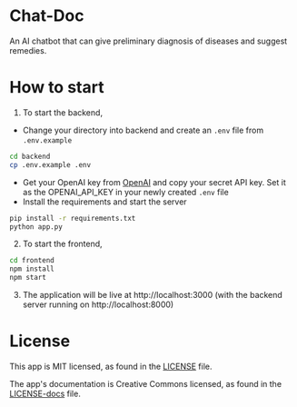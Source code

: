 # Chat-Doc
An AI chatbot that can give preliminary diagnosis of diseases and suggest remedies.

# How to start
1. To start the backend,
- Change your directory into backend and create an `.env` file from `.env.example`
```sh
cd backend
cp .env.example .env
```
- Get your OpenAI key from [OpenAI](https://platform.openai.com/docs/quickstart/build-your-application) and copy your secret API key. Set it as the OPENAI_API_KEY in your newly created `.env` file
- Install the requirements and start the server
```sh
pip install -r requirements.txt
python app.py
```
2. To start the frontend,
```sh
cd frontend
npm install
npm start
```
3. The application will be live at http://localhost:3000 (with the backend server running on http://localhost:8000)

# License
This app is MIT licensed, as found in the [LICENSE](./LICENSE) file.

The app's documentation is Creative Commons licensed, as found in the [LICENSE-docs](./.github/LICENSE-docs) file.